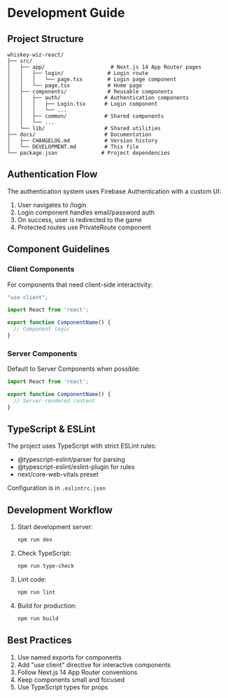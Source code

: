 # Development Guide

## Project Structure

```
whiskey-wiz-react/
├── src/
│   ├── app/                     # Next.js 14 App Router pages
│   │   ├── login/              # Login route
│   │   │   └── page.tsx        # Login page component
│   │   └── page.tsx            # Home page
│   ├── components/             # Reusable components
│   │   ├── auth/              # Authentication components
│   │   │   ├── Login.tsx      # Login component
│   │   │   └── ...
│   │   ├── common/            # Shared components
│   │   └── ...
│   └── lib/                   # Shared utilities
├── docs/                      # Documentation
│   ├── CHANGELOG.md           # Version history
│   └── DEVELOPMENT.md         # This file
└── package.json              # Project dependencies
```

## Authentication Flow

The authentication system uses Firebase Authentication with a custom UI:

1. User navigates to /login
2. Login component handles email/password auth
3. On success, user is redirected to the game
4. Protected routes use PrivateRoute component

## Component Guidelines

### Client Components

For components that need client-side interactivity:

```typescript
"use client";

import React from 'react';

export function ComponentName() {
  // Component logic
}
```

### Server Components

Default to Server Components when possible:

```typescript
import React from 'react';

export function ComponentName() {
  // Server-rendered content
}
```

## TypeScript & ESLint

The project uses TypeScript with strict ESLint rules:

- @typescript-eslint/parser for parsing
- @typescript-eslint/eslint-plugin for rules
- next/core-web-vitals preset

Configuration is in `.eslintrc.json`

## Development Workflow

1. Start development server:
   ```bash
   npm run dev
   ```

2. Check TypeScript:
   ```bash
   npm run type-check
   ```

3. Lint code:
   ```bash
   npm run lint
   ```

4. Build for production:
   ```bash
   npm run build
   ```

## Best Practices

1. Use named exports for components
2. Add "use client" directive for interactive components
3. Follow Next.js 14 App Router conventions
4. Keep components small and focused
5. Use TypeScript types for props